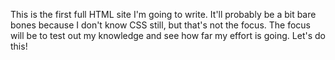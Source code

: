 This is the first full HTML site I'm going to write.
It'll probably be a bit bare bones because I don't know CSS still, but that's not the focus.
The focus will be to test out my knowledge and see how far my effort is going.
Let's do this!